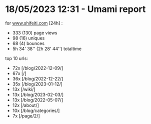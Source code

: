 # 18/05/2023 12:31 - Umami report
for www.shifeiti.com [24h] :

 - 333 (130) page views
 - 98 (16) uniques
 - 68 (4) bounces
 - 5h 34' 38'' (2h 28' 44'') totaltime


top 10 urls:
 - 72x [/blog/2022-12-09/]
 - 67x [/]
 - 36x [/blog/2022-12-22/]
 - 35x [/blog/2023-01-12/]
 - 13x [/wiki/]
 - 13x [/blog/2023-02-03/]
 - 13x [/blog/2022-05-07/]
 - 12x [/about/]
 - 10x [/blog/categories/]
 - 7x [/page/2/]


